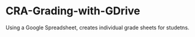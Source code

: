 CRA-Grading-with-GDrive
=======================

Using a Google Spreadsheet, creates individual grade sheets for studetns.
